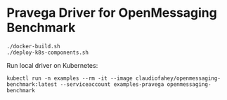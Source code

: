 # Pravega Driver for OpenMessaging Benchmark

```
./docker-build.sh
./deploy-k8s-components.sh
```

Run local driver on Kubernetes:
```
kubectl run -n examples --rm -it --image claudiofahey/openmessaging-benchmark:latest --serviceaccount examples-pravega openmessaging-benchmark
```
